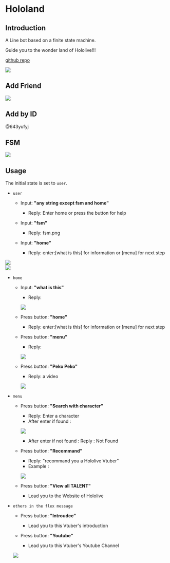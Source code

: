 # Hololand

## Introduction
A Line bot based on a finite state machine.

Guide you to the wonder land of Hololive!!!

[github repo](https://github.com/oscar9335/hololand)

![](https://i.imgur.com/iVWfoYe.png)


## Add Friend

![](https://i.imgur.com/zSvIV2C.png)


## Add by ID

@643yufyj

## FSM

![](https://i.imgur.com/mEpGsr3.png)


## Usage
The initial state is set to `user`.
* `user`
	* Input: **"any string except fsm and home"**
		* Reply:  Enter home or press the button for help
		
	* Input: **"fsm"**
		* Reply: fsm.png
		
	* Input: **"home"**
		* Reply: enter:[what is this] for information or [menu] for next step
		
![](https://i.imgur.com/yewctHQ.png)		
![](https://i.imgur.com/MeBIsed.jpg)

* `home`
	* Input: **"what is this"**
		* Reply:
		
		![](https://i.imgur.com/DEP8L2a.png)
		
	* Press button: **"home"**
		* Reply: enter:[what is this] for information or [menu] for next step
		
	* Press button: **"menu"**
		* Reply: 
		
		![](https://i.imgur.com/UCIEWRB.png)
		
	* Press button: **"Peko Peko"**
		* Reply:  a video
		
		![](https://i.imgur.com/nCQ5yGa.png)

* `menu`
	* Press button: **"Search with character"**
		* Reply: Enter a character
		* After enter if found : 
		
		![](https://i.imgur.com/snQRCKw.png)
		* After enter if not found : Reply : Not Found
		
	* Press button: **"Recommand"**
		* Reply: "recommand you a Hololive Vtuber"
		* Example : 
		
		![](https://i.imgur.com/jAsMl7S.png)
		
	* Press button: **"View all TALENT"**
		* Lead you to the Website of Hololive
		

* `others in the flex message`		
    
    * Press button: **"Introudce"**
		* Lead you to this Vtuber's introduction
		
	* Press button: **"Youtube"**
		* Lead you to this Vtuber's Youtube Channel
		
	![](https://i.imgur.com/dlFzA3k.png)
     

